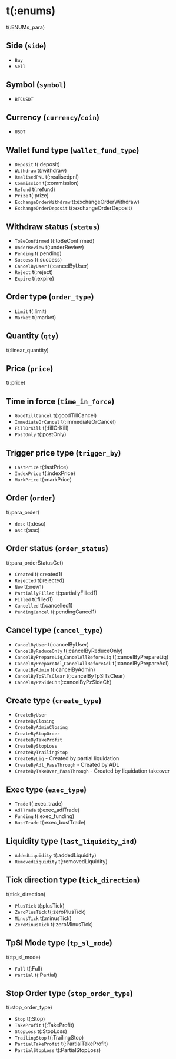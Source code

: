 # t(:enums)
t(:ENUMs_para)

## Side (`side`)
* `Buy`
* `Sell`

## Symbol (`symbol`)
* `BTCUSDT`

## Currency (`currency`/`coin`)
* `USDT`


## Wallet fund type (`wallet_fund_type`)
* `Deposit` t(:deposit)
* `Withdraw` t(:withdraw)
* `RealisedPNL` t(:realisedpnl)
* `Commission` t(:commission)
* `Refund` t(:refund)
* `Prize` t(:prize)
* `ExchangeOrderWithdraw` t(:exchangeOrderWithdraw)
* `ExchangeOrderDeposit` t(:exchangeOrderDeposit)

## Withdraw status (`status`)
* `ToBeConfirmed` t(:toBeConfirmed)
* `UnderReview` t(:underReview)
* `Pending` t(:pending)
* `Success` t(:success)
* `CancelByUser` t(:cancelByUser)
* `Reject` t(:reject)
* `Expire` t(:expire)


## Order type (`order_type`)
* `Limit` t(:limit)
* `Market` t(:market)

## Quantity (`qty`)
t(:linear_quantity)

## Price (`price`)
t(:price)

## Time in force (`time_in_force`)
* `GoodTillCancel` t(:goodTillCancel)
* `ImmediateOrCancel` t(:immediateOrCancel)
* `FillOrKill` t(:fillOrKill)
* `PostOnly` t(:postOnly)

## Trigger price type (`trigger_by`)
* `LastPrice` t(:lastPrice)
* `IndexPrice` t(:indexPrice)
* `MarkPrice` t(:markPrice)

## Order (`order`)
t(:para_order)

* `desc` t(:desc)
* `asc` t(:asc)

## Order status (`order_status`)
t(:para_orderStatusGet)

* `Created` t(:created1)
* `Rejected` t(:rejected)
* `New` t(:new1)
* `PartiallyFilled` t(:partiallyFilled1)
* `Filled` t(:filled1)
* `Cancelled` t(:cancelled1)
* `PendingCancel` t(:pendingCancel1)

<!--
## Stop order status (`stop_order_status`)
* `Active` t(:active)
* `Untriggered` t(:untriggered)
* `Triggered` t(:triggered)
* `Cancelled` t(:cancelled)
* `Rejected` t(:rejected)
* `Deactivated` t(:deactivated1)
-->

## Cancel type (`cancel_type`)
* `CancelByUser` t(:cancelByUser)
* `CancelByReduceOnly` t(:cancelByReduceOnly)
* `CancelByPrepareLiq`,`CancelAllBeforeLiq` t(:cancelByPrepareLiq)
* `CancelByPrepareAdl`,`CancelAllBeforeAdl` t(:cancelByPrepareAdl)
* `CancelByAdmin` t(:cancelByAdmin)
* `CancelByTpSlTsClear` t(:cancelByTpSlTsClear)
* `CancelByPzSideCh` t(:cancelByPzSideCh)

## Create type (`create_type`)
* `CreateByUser`
* `CreateByClosing`
* `CreateByAdminClosing`
* `CreateByStopOrder`
* `CreateByTakeProfit`
* `CreateByStopLoss`
* `CreateByTrailingStop`
* `CreateByLiq` - Created by partial liquidation
* `CreateByAdl_PassThrough` - Created by ADL
* `CreateByTakeOver_PassThrough` - Created by liquidation takeover

## Exec type (`exec_type`)
* `Trade` t(:exec_trade)
* `AdlTrade` t(:exec_adlTrade)
* `Funding` t(:exec_funding)
* `BustTrade` t(:exec_bustTrade)

## Liquidity type (`last_liquidity_ind`)
* `AddedLiquidity` t(:addedLiquidity)
* `RemovedLiquidity` t(:removedLiquidity)

## Tick direction type (`tick_direction`)
t(:tick_direction)

* `PlusTick` t(:plusTick)
* `ZeroPlusTick` t(:zeroPlusTick)
* `MinusTick` t(:minusTick)
* `ZeroMinusTick` t(:zeroMinusTick)

## TpSl Mode type (`tp_sl_mode`)
t(:tp_sl_mode)

* `Full` t(:Full)
* `Partial` t(:Partial) 

## Stop Order type (`stop_order_type`)
t(:stop_order_type)

* `Stop` t(:Stop)
* `TakeProfit` t(:TakeProfit) 
* `StopLoss` t(:StopLoss) 
* `TrailingStop` t(:TrailingStop)
* `PartialTakeProfit` t(:PartialTakeProfit) 
* `PartialStopLoss` t(:PartialStopLoss) 
 
